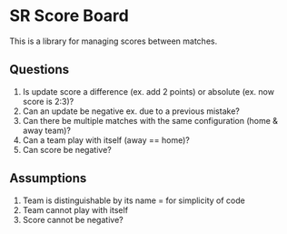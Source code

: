 SR Score Board
==============

This is a library for managing scores between matches.




## Questions

1. Is update score a difference (ex. add 2 points) or absolute (ex. now score is 2:3)? 
2. Can an update be negative ex. due to a previous mistake?
3. Can there be multiple matches with the same configuration (home & away team)?
4. Can a team play with itself (away == home)?
5. Can score be negative?

## Assumptions

1. Team is distinguishable by its name = for simplicity of code
2. Team cannot play with itself
3. Score cannot be negative?
